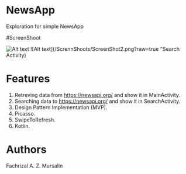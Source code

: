 # NewsApp
Exploration for simple NewsApp

#ScreenShoot

![Alt text](/ScrennShoots/ScreenShot1.png?raw=true "Main Activity")
![Alt text](/ScrennShoots/ScreenShot2.png?raw=true "Search Activity)

# Features
1. Retreving data from https://newsapi.org/ and show it in MainActivity.
2. Searching data to https://newsapi.org/ and show it in SearchActivity.
3. Design Pattern Implementation (MVP).
4. Picasso.
5. SwipeToRefresh.
6. Kotlin.

# Authors
Fachrizal A. Z. Mursalin
